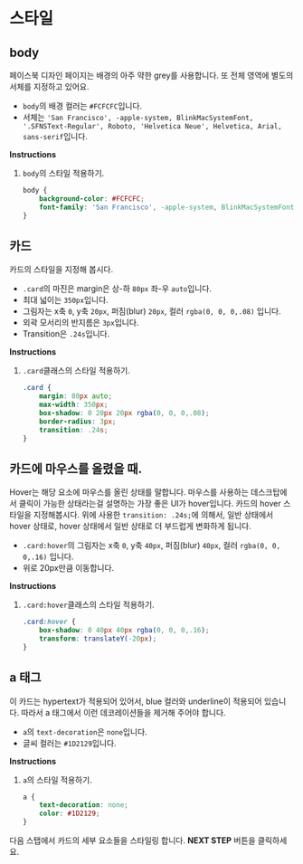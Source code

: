# 스타일
## body
페이스북 디자인 페이지는 배경의 아주 약한 grey를 사용합니다. 또 전체 영역에 별도의 서체를 지정하고 있어요.
* `body`의 배경 컬러는 `#FCFCFC`입니다.
* 서체는 `'San Francisco', -apple-system, BlinkMacSystemFont, '.SFNSText-Regular', Roboto, 'Helvetica Neue', Helvetica, Arial, sans-serif`입니다.


**Instructions**
1. `body`의 스타일 적용하기. 
    ```css
    body {
    	background-color: #FCFCFC;
    	font-family: 'San Francisco', -apple-system, BlinkMacSystemFont, '.SFNSText-Regular', Roboto, 'Helvetica Neue', Helvetica, Arial, sans-serif;
    }
    ```



## 카드
카드의 스타일을 지정해 봅시다.  

* `.card`의 마진은 margin은 상-하 `80px` 좌-우 `auto`입니다.
* 최대 넓이는 `350px`입니다.
* 그림자는 x축 `0`, y축 `20px`, 퍼짐(blur) `20px`, 컬러 `rgba(0, 0, 0,.08)` 입니다. 
* 외곽 모서리의 반지름은 `3px`입니다.
* Transition은 `.24s`입니다.


**Instructions**
1. `.card`클래스의 스타일 적용하기.
    ```css
    .card {
    	margin: 80px auto;
    	max-width: 350px;
    	box-shadow: 0 20px 20px rgba(0, 0, 0,.08);
        border-radius: 3px;
    	transition: .24s;
    }
    ```



## 카드에 마우스를 올렸을 때.
Hover는 해당 요소에 마우스를 올린 상태를 말합니다. 마우스를 사용하는 데스크탑에서 클릭이 가능한 상태라는걸 설명하는 가장 좋은 UI가 hover입니다. 카드의 hover 스타일을 지정해봅시다. 위에 사용한 `transition: .24s;`에 의해서, 일반 상태에서 hover 상태로, hover 상태에서 일반 상태로 더 부드럽게 변화하게 됩니다.

* `.card:hover`의 그림자는 x축 `0`, y축 `40px`, 퍼짐(blur) `40px`, 컬러 `rgba(0, 0, 0,.16)` 입니다.
* 위로 20px만큼 이동합니다.


**Instructions**
1. `.card:hover`클래스의 스타일 적용하기.
    ```css
    .card:hover {
    	box-shadow: 0 40px 40px rgba(0, 0, 0,.16);
    	transform: translateY(-20px);
    }
    ```



## a 태그
이 카드는 hypertext가 적용되어 있어서, blue 컬러와 underline이 적용되어 있습니다. 따라서 a 태그에서 이런 데코레이션들을 제거해 주어야 합니다. 

* `a`의 `text-decoration`은 `none`입니다.
* 글씨 컬러는 `#1D2129`입니다.

**Instructions**
1. `a`의 스타일 적용하기.
    ```css
    a {
    	text-decoration: none;
    	color: #1D2129;
    }
    ```





다음 스탭에서 카드의 세부 요소들을 스타일링 합니다. **NEXT STEP** 버튼을 클릭하세요.

